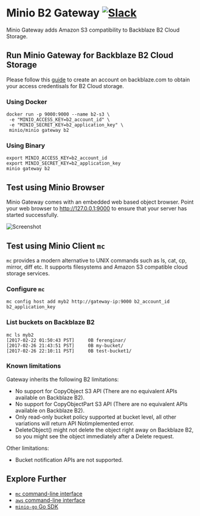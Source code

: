 # Minio B2 Gateway [![Slack](https://slack.minio.io/slack?type=svg)](https://slack.minio.io)
Minio Gateway adds Amazon S3 compatibility to Backblaze B2 Cloud Storage.

## Run Minio Gateway for Backblaze B2 Cloud Storage
Please follow this [guide](https://www.backblaze.com/b2/docs/quick_account.html) to create an account on backblaze.com to obtain your access credentisals for B2 Cloud storage.

### Using Docker
```
docker run -p 9000:9000 --name b2-s3 \
 -e "MINIO_ACCESS_KEY=b2_account_id" \
 -e "MINIO_SECRET_KEY=b2_application_key" \
 minio/minio gateway b2
```

### Using Binary
```
export MINIO_ACCESS_KEY=b2_account_id
export MINIO_SECRET_KEY=b2_application_key
minio gateway b2
```

## Test using Minio Browser
Minio Gateway comes with an embedded web based object browser. Point your web browser to http://127.0.0.1:9000 to ensure that your server has started successfully.

![Screenshot](https://raw.githubusercontent.com/minio/minio/master/docs/screenshots/minio-browser-gateway.png)

## Test using Minio Client `mc`
`mc` provides a modern alternative to UNIX commands such as ls, cat, cp, mirror, diff etc. It supports filesystems and Amazon S3 compatible cloud storage services.

### Configure `mc`
```
mc config host add myb2 http://gateway-ip:9000 b2_account_id b2_application_key
```

### List buckets on Backblaze B2
```
mc ls myb2
[2017-02-22 01:50:43 PST]     0B ferenginar/
[2017-02-26 21:43:51 PST]     0B my-bucket/
[2017-02-26 22:10:11 PST]     0B test-bucket1/
```

### Known limitations
Gateway inherits the following B2 limitations:

- No support for CopyObject S3 API (There are no equivalent APIs available on Backblaze B2).
- No support for CopyObjectPart S3 API (There are no equivalent APIs available on Backblaze B2).
- Only read-only bucket policy supported at bucket level, all other variations will return API Notimplemented error.
- DeleteObject() might not delete the object right away on Backblaze B2, so you might see the object immediately after a Delete request.

Other limitations:

- Bucket notification APIs are not supported.

## Explore Further
- [`mc` command-line interface](https://docs.minio.io/docs/minio-client-quickstart-guide)
- [`aws` command-line interface](https://docs.minio.io/docs/aws-cli-with-minio)
- [`minio-go` Go SDK](https://docs.minio.io/docs/golang-client-quickstart-guide)
